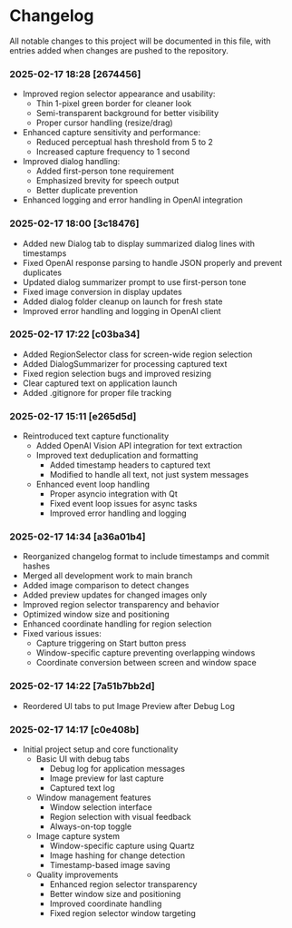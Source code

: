 # Changelog

All notable changes to this project will be documented in this file, with entries added when changes are pushed to the repository.

### 2025-02-17 18:28 [2674456]
- Improved region selector appearance and usability:
  * Thin 1-pixel green border for cleaner look
  * Semi-transparent background for better visibility
  * Proper cursor handling (resize/drag)
- Enhanced capture sensitivity and performance:
  * Reduced perceptual hash threshold from 5 to 2
  * Increased capture frequency to 1 second
- Improved dialog handling:
  * Added first-person tone requirement
  * Emphasized brevity for speech output
  * Better duplicate prevention
- Enhanced logging and error handling in OpenAI integration

### 2025-02-17 18:00 [3c18476]
- Added new Dialog tab to display summarized dialog lines with timestamps
- Fixed OpenAI response parsing to handle JSON properly and prevent duplicates
- Updated dialog summarizer prompt to use first-person tone
- Fixed image conversion in display updates
- Added dialog folder cleanup on launch for fresh state
- Improved error handling and logging in OpenAI client

### 2025-02-17 17:22 [c03ba34]
- Added RegionSelector class for screen-wide region selection
- Added DialogSummarizer for processing captured text
- Fixed region selection bugs and improved resizing
- Clear captured text on application launch
- Added .gitignore for proper file tracking

### 2025-02-17 15:11 [e265d5d]
- Reintroduced text capture functionality
  - Added OpenAI Vision API integration for text extraction
  - Improved text deduplication and formatting
    * Added timestamp headers to captured text
    * Modified to handle all text, not just system messages
  - Enhanced event loop handling
    * Proper asyncio integration with Qt
    * Fixed event loop issues for async tasks
    * Improved error handling and logging

### 2025-02-17 14:34 [a36a01b4]
- Reorganized changelog format to include timestamps and commit hashes
- Merged all development work to main branch
- Added image comparison to detect changes
- Added preview updates for changed images only
- Improved region selector transparency and behavior
- Optimized window size and positioning
- Enhanced coordinate handling for region selection
- Fixed various issues:
  * Capture triggering on Start button press
  * Window-specific capture preventing overlapping windows
  * Coordinate conversion between screen and window space

### 2025-02-17 14:22 [7a51b7bb2d]
- Reordered UI tabs to put Image Preview after Debug Log

### 2025-02-17 14:17 [c0e408b]
- Initial project setup and core functionality
  - Basic UI with debug tabs
    * Debug log for application messages
    * Image preview for last capture
    * Captured text log
  - Window management features
    * Window selection interface
    * Region selection with visual feedback
    * Always-on-top toggle
  - Image capture system
    * Window-specific capture using Quartz
    * Image hashing for change detection
    * Timestamp-based image saving
  - Quality improvements
    * Enhanced region selector transparency
    * Better window size and positioning
    * Improved coordinate handling
    * Fixed region selector window targeting
